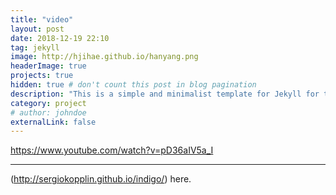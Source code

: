 ```yaml
---
title: "video"
layout: post
date: 2018-12-19 22:10
tag: jekyll
image: http://hjihae.github.io/hanyang.png
headerImage: true
projects: true
hidden: true # don't count this post in blog pagination
description: "This is a simple and minimalist template for Jekyll for those who likes to eat noodles."
category: project
# author: johndoe
externalLink: false
---
```


https://www.youtube.com/watch?v=pD36aIV5a_I

---

(http://sergiokopplin.github.io/indigo/) here.
